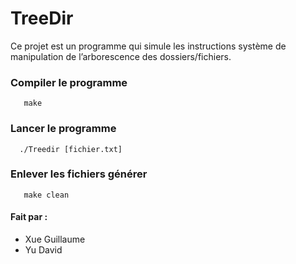 # TreeDir

Ce projet est un programme qui simule les instructions système de manipulation de l’arborescence des dossiers/fichiers.

### Compiler le programme

```bath
   make
```

### Lancer le programme

```bath
  ./Treedir [fichier.txt]
```

### Enlever les fichiers générer

```bath
   make clean
```

#### Fait par :
- Xue Guillaume
- Yu David
